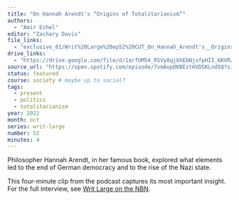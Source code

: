 ```yaml
---
title: "On Hannah Arendt's “Origins of Totalitarianism”"
authors:
  - "Amir Eshel"
editor: "Zachary Davis"
file_links:
  - "exclusive_01/Writ%20Large%20ep52%20CUT_On_Hannah_Arendt's__Origins_of_Totalitarianism.mp3"
drive_links:
  - "https://drive.google.com/file/d/1arfUM54_RSVy8qjbhEbNjxfpHII_6KVR/view?usp=drive_link"
source_url: "https://open.spotify.com/episode/7vmAupOKBEztHVD5KLnd5Q?si=Q5c6eoeESje-TYYsx4J21Q"
status: featured
course: society # maybe up to social?
tags:
  - present
  - politics
  - totalitarianism
year: 2022
month: oct
series: writ-large
number: 52
minutes: 4
---
```


Philosopher Hannah Arendt, in her famous book, explored what elements led to the end of German democracy and to the rise of the Nazi state.

This four-minute clip from the podcast captures its most important insight.  For the full interview, see [Writ Large on the NBN](https://newbooksnetwork.com/on-hannah-arendts-origins-of-totalitarianism).
